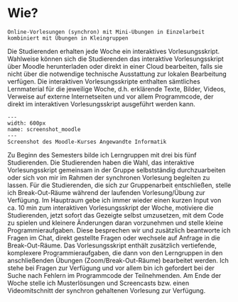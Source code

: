 # Wie?

```{admonition} Lehrkonzept in Kürze
Online-Vorlesungen (synchron) mit Mini-Übungen in Einzelarbeit kombiniert mit Übungen in Kleingruppen
```

Die Studierenden erhalten jede Woche ein interaktives Vorlesungsskript.
Wahlweise können sich die Studierenden das interaktive Vorlesungsskript über
Moodle herunterladen oder direkt in einer Cloud bearbeiten, falls sie nicht über
die notwendige technische Ausstattung zur lokalen Bearbeitung verfügen. Die
interaktiven Vorlesungsskripte enthalten sämtliches Lernmaterial für die
jeweilige Woche, d.h. erklärende Texte, Bilder, Videos, Verweise auf externe
Internetseiten und vor allem Programmcode, der direkt im interaktiven
Vorlesungsskript ausgeführt werden kann. 

```{figure} pics/screenshot_moodle_sose2022.png
---
width: 600px
name: screenshot_moodle
---
Screenshot des Moodle-Kurses Angewandte Informatik
```

Zu Beginn des Semesters bilde ich Lerngruppen mit drei bis fünf Studierenden.
Die Studierenden haben die Wahl, das interaktive Vorlesungsskript gemeinsam in
der Gruppe selbstständig durchzuarbeiten oder sich von mir im Rahmen der
synchronen Vorlesung begleiten zu lassen. Für die Studierenden, die sich zur
Gruppenarbeit entschließen, stelle ich Break-Out-Räume während der laufenden
Vorlesung/Übung zur Verfügung. Im Hauptraum gebe ich immer wieder einen kurzen
Input von ca. 10 min zum interaktiven Vorlesungsskript der Woche, motiviere die
Studierenden, jetzt sofort das Gezeigte selbst umzusetzen, mit dem Code zu
spielen und kleinere Änderungen daran vorzunehmen und stelle kleine
Programmieraufgaben. Diese besprechen wir und zusätzlich  beantworte ich Fragen
im Chat, direkt gestellte Fragen oder wechsele auf Anfrage in die
Break-Out-Räume. Das Vorlesungsskript enthält zusätzlich vertiefende, komplexere
Programmieraufgaben, die dann von den Lerngruppen in den anschließenden Übungen
(Zoom/Break-Out-Räume) bearbeitet werden. Ich stehe bei Fragen zur Verfügung und
vor allem bin ich gefordert bei der Suche nach Fehlern im Programmcode der
Teilnehmenden. Am Ende der Woche stelle ich Musterlösungen und Screencasts bzw.
einen Videomitschnitt der synchron gehaltenen Vorlesung zur Verfügung.

